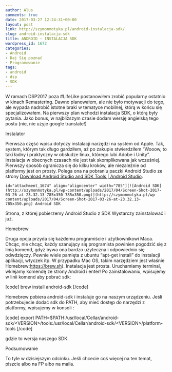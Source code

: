 ```yaml
---
author: Alus
comments: true
date: 2017-03-27 12:24:31+00:00
layout: post
link: http://szymonmotyka.pl/android-instalacja-sdk/
slug: android-instalacja-sdk
title: ANDROID – INSTALACJA SDK
wordpress_id: 1672
categories:
- Android
- Daj Się poznać
- Programowanie
tags:
- android
- dsp
- SDK
---
```


W ramach DSP2017 poza #LifeLike postanowiłem zrobić popularny ostatnio w kinach Remastering. Dawno planowałem, ale nie było motywacji do tego, ale wypada nadrobić istotne braki w tematyce mobilnej, którą w końcu się specjalizowałem.
Na pierwszy plan wchodzi instalacja SDK, o którą były pytania. Jako bonus, w najbliższym czasie dodam wersję angielską tego postu (nie, nie użyje google translate!)

Instalator

Pierwsza część wpisu dotyczy instalacji narzędzi na system od Apple. Tak, system, którym tak długo gardziłem, aż po zakupie stwierdziłem “Wooow, to taki ładny i praktyczny w obsłudze linux, którego lubi Adobe i Unity”. Instalacja w obecnych czasach nie jest tak skomplikowana jak wcześniej. Pierwszy sposób ogranicza się do kilku kroków, ale niezależnie od platformy jest on prosty. Polega ona na pobraniu paczki Android Studio ze strony [Download Android Studio and SDK Tools | Android Studio](https://developer.android.com/studio/index.html).

```id="attachment_1674" align="aligncenter" width="785"][![Android SDK](http://szymonmotyka.pl/wp-content/uploads/2017/04/Screen-Shot-2017-03-26-at-23.32.13-785x350-785x350.png)](http://szymonmotyka.pl/wp-content/uploads/2017/04/Screen-Shot-2017-03-26-at-23.32.13-785x350.png) Android SDK```

Strona, z której pobierzemy Android Studio z SDK
Wystarczy zainstalować i już.

Homebrew

Druga opcja przyda się każdemu programiście i użytkownikowi Maca. Chcąc, nie chcąc, każdy szanujący się programista powinien pogodzić się z linią komend, gdyż bywa ona bardzo użyteczna i odpowiednio się odwdzięczy.
Pewnie wiele pamięta z ubuntu “apt-get install” do instalacji aplikacji, wtyczek itp. W przypadku Mac OS, takim narzędziem jest właśnie Homebrew:https://brew.sh).
Instalacja jest prosta. Uruchamiamy terminal, wklejamy komendę ze strony Android i enter!
Po zainstalowaniu, wpisujemy w linii komend aby pobrać sdk:

[code]
brew install android-sdk
[/code]

Homebrew pobiera android-sdk i instaluje go na naszym urządzeniu. Jeśli potrzebujecie dodać sdk do PATH, aby mieć dostęp do narzędzi z platformy, wpisujemy w konsoli :

[code]
export PATH=$PATH:/usr/local/Cellar/android-sdk/&lt;VERSION&gt;/tools:/usr/local/Cellar/android-sdk/&lt;VERSION&gt;/platform-tools
[/code]

gdzie to wersja naszego SDK.

Podsumowanie

To tyle w dzisiejszym odcinku. Jeśli chcecie coś więcej na ten temat, piszcie albo na FP albo na maila.

